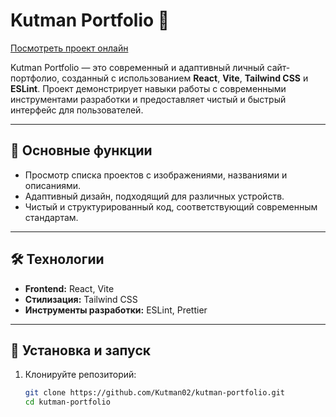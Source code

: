 # Kutman Portfolio 🚀

[Посмотреть проект онлайн](https://kutman-portf.vercel.app)

Kutman Portfolio — это современный и адаптивный личный сайт-портфолио, созданный с использованием **React**, **Vite**, **Tailwind CSS** и **ESLint**. Проект демонстрирует навыки работы с современными инструментами разработки и предоставляет чистый и быстрый интерфейс для пользователей.

---

## 📌 Основные функции

- Просмотр списка проектов с изображениями, названиями и описаниями.
- Адаптивный дизайн, подходящий для различных устройств.
- Чистый и структурированный код, соответствующий современным стандартам.

---

## 🛠 Технологии

- **Frontend:** React, Vite
- **Стилизация:** Tailwind CSS
- **Инструменты разработки:** ESLint, Prettier

---

## 🚀 Установка и запуск

1. Клонируйте репозиторий:

   ```bash
   git clone https://github.com/Kutman02/kutman-portfolio.git
   cd kutman-portfolio
